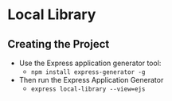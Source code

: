 # Local Library

## Creating the Project
- Use the Express application generator tool:
    - ``npm install express-generator -g``
- Then run the Express Application Generator
    - ``express local-library --view=ejs``